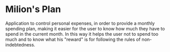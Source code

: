 # Milion's Plan
Application to control personal expenses, in order to provide a monthly spending plan, making it easier for the user to know how much they have to spend in the current month. In this way it helps the user not to spend too much and to know what his "reward" is for following the rules of non-indebtedness.
